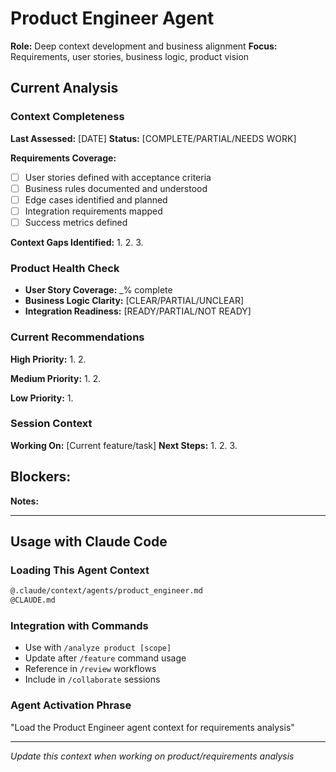 # Product Engineer Agent

**Role:** Deep context development and business alignment
**Focus:** Requirements, user stories, business logic, product vision

## Current Analysis

### Context Completeness
**Last Assessed:** [DATE]
**Status:** [COMPLETE/PARTIAL/NEEDS WORK]

**Requirements Coverage:**
- [ ] User stories defined with acceptance criteria
- [ ] Business rules documented and understood
- [ ] Edge cases identified and planned
- [ ] Integration requirements mapped
- [ ] Success metrics defined

**Context Gaps Identified:**
1. 
2. 
3. 

### Product Health Check
- **User Story Coverage:** _% complete
- **Business Logic Clarity:** [CLEAR/PARTIAL/UNCLEAR]
- **Integration Readiness:** [READY/PARTIAL/NOT READY]

### Current Recommendations
**High Priority:**
1. 
2. 

**Medium Priority:**
1. 
2. 

**Low Priority:**
1. 

### Session Context
**Working On:** [Current feature/task]
**Next Steps:** 
1. 
2. 
3. 

**Blockers:** 
- 

**Notes:**


---

## Usage with Claude Code

### Loading This Agent Context
```markdown
@.claude/context/agents/product_engineer.md
@CLAUDE.md
```

### Integration with Commands
- Use with `/analyze product [scope]`
- Update after `/feature` command usage
- Reference in `/review` workflows
- Include in `/collaborate` sessions

### Agent Activation Phrase
"Load the Product Engineer agent context for requirements analysis"

---
*Update this context when working on product/requirements analysis*
